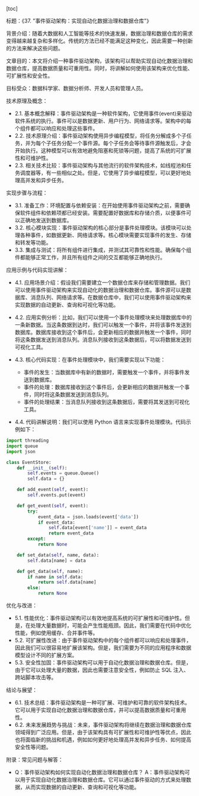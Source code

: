 
[toc]                    
                
                
标题：《37. "事件驱动架构：实现自动化数据治理和数据仓库"》

背景介绍：随着大数据和人工智能等技术的快速发展，数据治理和数据仓库的需求变得越来越复杂和多样化。传统的方法已经不能满足这种变化，因此需要一种创新的方法来解决这些问题。

文章目的：本文将介绍一种事件驱动架构，该架构可以帮助实现自动化数据治理和数据仓库，提高数据质量和可重用性。同时，将讲解如何使用该架构来优化性能、可扩展性和安全性。

目标受众：数据科学家、数据分析师、开发人员和管理人员。

技术原理及概念：

- 2.1. 基本概念解释：事件驱动架构是一种软件架构，它使用事件(event)来驱动软件系统的执行。事件可以是数据更新、用户行为、网络请求等。架构中的每个组件都可以响应和处理这些事件。
- 2.2. 技术原理介绍：事件驱动架构使用异步编程模型，将任务分解成多个子任务，并为每个子任务分配一个事件源。每个子任务会等待事件源触发后，才会开始执行。这种模型可以有效地避免阻塞和死锁等问题，提高了系统的可扩展性和可维护性。
- 2.3. 相关技术比较：事件驱动架构与其他流行的软件架构技术，如线程池和任务调度器等，有一些相似之处。但是，它使用了异步编程模型，可以更好地处理高并发和异步任务。

实现步骤与流程：

- 3.1. 准备工作：环境配置与依赖安装：在开始使用事件驱动架构之前，需要确保软件组件和依赖项都已经安装。需要配置好数据库和存储介质，以便事件可以正确地发送到数据库。
- 3.2. 核心模块实现：事件驱动架构的核心部分是事件处理模块。该模块可以处理各种事件，如数据更新、网络请求等。核心模块需要实现事件的发生、存储和转发等功能。
- 3.3. 集成与测试：将所有组件进行集成，并测试其可靠性和性能。确保每个组件都能够正常工作，并且所有组件之间的交互都能够正确地执行。

应用示例与代码实现讲解：

- 4.1. 应用场景介绍：假设我们需要建立一个数据仓库来存储和管理数据。我们可以使用事件驱动架构来实现自动化的数据治理和数据仓库。事件源可以是数据库、消息队列、网络请求等。在数据仓库中，我们可以使用事件驱动架构来实现数据的自动更新、查询和可视化等功能。
- 4.2. 应用实例分析：比如，我们可以使用一个事件处理模块来处理数据库中的一条新数据。当这条数据到达时，我们可以触发一个事件，并将该事件发送到数据库。数据库接收到这个事件后，会更新相应的数据并触发一个事件，同时将这条数据发送到消息队列。消息队列接收到这条数据后，可以将数据发送到可视化工具。
- 4.3. 核心代码实现：在事件处理模块中，我们需要实现以下功能：

    - 事件的发生：当数据库中有新的数据时，需要触发一个事件，并将事件发送到数据库。
    - 事件的处理：数据库接收到这个事件后，会更新相应的数据并触发一个事件，同时将这条数据发送到消息队列。
    - 事件的处理结果：当消息队列接收到这条数据后，需要将其发送到可视化工具。

- 4.4. 代码讲解说明：我们可以使用 Python 语言来实现事件处理模块。代码示例如下：
```python
import threading
import queue
import json

class EventStore:
    def __init__(self):
        self.events = queue.Queue()
        self.data = {}

    def add_event(self, event):
        self.events.put(event)

    def get_event(self, event):
        try:
            event_data = json.loads(event['data'])
            if event_data:
                self.data[event['name']] = event_data
                return event_data
        except:
            return None

    def set_data(self, name, data):
        self.data[name] = data

    def get_data(self, name):
        if name in self.data:
            return self.data[name]
        else:
            return None
```

优化与改进：

- 5.1. 性能优化：事件驱动架构可以有效地提高系统的可扩展性和可维护性。但是，在处理大量数据时，可能会产生性能瓶颈。因此，我们需要在代码中优化性能，例如使用缓存、合并事件等。
- 5.2. 可扩展性改进：由于事件驱动架构中的每个组件都可以响应和处理事件，因此我们可以很容易地扩展该架构。但是，我们需要为不同的应用程序和数据模型设计不同的扩展方案。
- 5.3. 安全性加固：事件驱动架构可以用于自动化数据治理和数据仓库。但是，由于它可以处理大量的数据，因此也需要注意安全性，例如防止 SQL 注入、跨站脚本攻击等。

结论与展望：

- 6.1. 技术总结：事件驱动架构是一种可扩展、可维护和可靠的软件架构技术。它可以用于实现自动化数据治理和数据仓库，并可以提高数据质量和可重用性。
- 6.2. 未来发展趋势与挑战：未来，事件驱动架构将继续在数据治理和数据仓库领域得到广泛应用。但是，由于该架构具有可扩展性和可维护性等优点，因此也将面临新的挑战和机遇，例如如何更好地处理高并发和异步任务、如何提高安全性等问题。

附录：常见问题与解答：

- Q：事件驱动架构如何实现自动化数据治理和数据仓库？
A：事件驱动架构可以用于实现自动化数据治理和数据仓库。它可以通过事件驱动的方式来处理数据，从而实现数据的自动更新、查询和可视化等功能。

